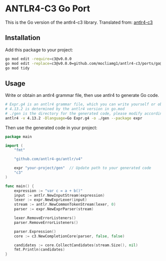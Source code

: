 # ANTLR4-C3 Go Port

This is the Go version of the antlr4-c3 library. Translated from: [antlr4-c3](https://github.com/mike-lischke/antlr4-c3)

## Installation

Add this package to your project:

```bash
go mod edit -require=c3@v0.0.0
go mod edit -replace=c3@v0.0.0=github.com/mocliamg1/antlr4-c3/ports/go@main
go mod tidy
```

## Usage

Write or obtain an antlr4 grammar file, then use antlr4 to generate Go code.

```bash
# Expr.g4 is an antlr4 grammar file, which you can write yourself or obtain from the internet
# 4.13.2 is determined by the antlr4 version in go.mod
# ./gen is the directory for the generated code, please modify according to your actual situation
antlr4 -v 4.13.2 -Dlanguage=Go Expr.g4 -o ./gen --package expr
```

Then use the generated code in your project:

```go
package main

import (
	"fmt"

	"github.com/antlr4-go/antlr/v4"

	expr "your-project/gen"  // Update path to your generated code
	"c3"
)

func main() {
	expression := "var c = a + b()"
	input := antlr.NewInputStream(expression)
	lexer := expr.NewExprLexer(input)
	stream := antlr.NewCommonTokenStream(lexer, 0)
	parser := expr.NewExprParser(stream)

	lexer.RemoveErrorListeners()
	parser.RemoveErrorListeners()

	parser.Expression()
	core := c3.NewCompletionCore(parser, false, false)

	candidates := core.CollectCandidates(stream.Size(), nil)
	fmt.Println(candidates)
}
```